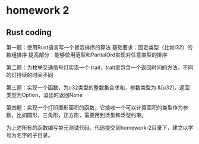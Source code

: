 # homework 2

## Rust coding
第一题：使用Rust语言写一个冒泡排序的算法
基础要求：固定类型（比如i32）的数组排序
提高部分：能够使用范型和PartialOrd实现对任意类型的排序

第二题：为枚举交通信号灯实现一个 trait，trait里包含一个返回时间的方法，不同的灯持续的时间不同

第三题：实现一个函数，为u32类型的整数集合求和，参数类型为 &[u32]，返回类型为Option，溢出时返回None

第四题：实现一个打印图形面积的函数，它接收一个可以计算面积的类型作为参数，比如圆形，三角形，正方形，需要用到泛型和泛型约束。

为上述所有的函数编写单元测试代码。代码提交到homework-2目录下，建立以学号为名字的子目录。
